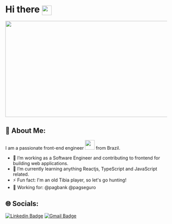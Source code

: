 # Hi there <img align="center" src="https://media.giphy.com/media/hvRJCLFzcasrR4ia7z/giphy.gif" width="30px" />

<div align="center">
  <img src="https://media.giphy.com/media/dWesBcTLavkZuG35MI/giphy.gif" width="600" height="300"/>
</div>

## 💫 About Me:
I am a passionate front-end engineer <img src="https://media.giphy.com/media/WUlplcMpOCEmTGBtBW/giphy.gif" width="30"> from Brazil.
- :telescope: I’m working as a Software Engineer and contributing to frontend for building web applications.<br>
- :seedling: I’m currently learning anything Reactjs, TypeScript and JavaScript related.<br>
- :zap: Fun fact: I'm an old Tibia player, so let's go hunting!
- :office: Working for: @pagbank @pagseguro 

## 🌐 Socials:
[![Linkedin Badge](https://img.shields.io/badge/-David-blue?style=flat-square&logo=Linkedin&logoColor=white&link=https://www.linkedin.com/in/david-bento/)](https://www.linkedin.com/in/david-bento/)
[![Gmail Badge](https://img.shields.io/badge/-dfbento26@gmail.com-c14438?style=flat-square&logo=Gmail&logoColor=white&link=mailto:dbento26@gmail.com)](mailto:dfbento26@gmail.com)
